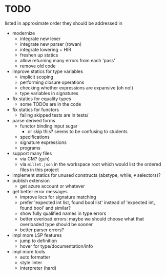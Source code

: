 # TODO

listed in approximate order they should be addressed in

- modernize
  - integrate new lexer
  - integrate new parser (rowan)
  - integrate lowering + HIR
  - freshen up statics
  - allow returning many errors from each 'pass'
  - remove old code
- improve statics for type variables
  - implicit scoping
  - performing closure operations
  - checking whether expressions are expansive (oh no!)
  - type variables in signatures
- fix statics for equality types
  - some TODOs are in the code
- fix statics for functors
  - failing skipped tests are in tests/
- parse derived forms
  - functor binding input sugar
    - or skip this? seems to be confusing to students
  - specifications
  - signature expressions
  - programs
- support many files
  - via CM? (guh)
  - via `millet.json` in the workspace root which would list the ordered files in this project
- implement statics for unused constructs (abstype, while, `#` selectors)?
- publish extension
  - get azure account or whatever
- get better error messages
  - improve locs for signature matching
  - prefer 'expected int list, found bool list' instead of 'expected int, found bool' and similar?
  - show fully qualified names in type errors
  - better overload errors: maybe we should choose what that overloaded type should be sooner
  - better parser errors?
- impl more LSP features
  - jump to definition
  - hover for type/documentation/info
- impl more tools
  - auto formatter
  - style linter
  - interpreter (hard)
